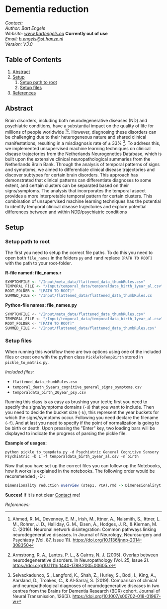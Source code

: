 # Dementia reduction
<a name="contact"></a>
*Contact:*
<br>
*Author: Bart Engels*
<br>
*Website: www.bartengels.eu* **Currently out of use**
<br>
*Email: b.engels@st.hanze.nl*
<br>
*Version: V3.0*

## Table of Contents

1. [Abstract](#abstract)
2. [Setup](#setup)
   1. [Setup path to root](#setupt)
   2. [Setup files](#setup-files)
3. [References](#bibliografie)

<a name="abstract"></a>
## Abstract 

Brain disorders, including both neurodegenerative diseases (ND) and psychiatric conditions, 
have a substantial impact on the quality of life for millions of people worldwide 
[^1][^2]. 
However, diagnosing these disorders can be challenging due to 
their heterogeneous nature and shared clinical manifestations, 
resulting in a misdiagnosis rate of ± 33% [^3]. 
To address this, we implemented unsupervised machine learning techniques 
on clinical disease trajectories from the Netherlands Neurogenetics 
Database, which is built upon the extensive clinical neuropathological 
summaries from the Netherlands Brain Bank. Through the analysis of temporal 
patterns of signs and symptoms, we aimed to differentiate clinical disease 
trajectories and discover subtypes for certain brain disorders. This approach has demonstrated that 
clinical patterns can differentiate diagnoses to some extent, 
and certain clusters can be separated based on their signs/symptoms. 
The analysis that incorporates the temporal aspect provides a more 
interpretable temporal pattern for certain clusters. 
This combination of unsupervised machine learning techniques 
has the potential to identify temporal clinical disease trajectories 
and explore potential differences between and within NDD/psychiatric conditions

<a name="setup"></a>
## Setup

### Setup path to root

The first you need to setup the correct file paths. 
To do this you need to open both `file_names` in the 
folders `py` and `r`and replace `[PATH TO ROOT]` with the path to your root-folder.

**R-file named: file_names.r**
```r
SYMPTOMFILE <- "/Input/meta_data/flattened_data_thumbRules.csv"
TEMPORAL_FILE <- "/Input/temporal_data/temporaldata_birth_1year_al.csv"
ROOT_FOLDER <- "[PATH TO ROOT]"
SUMMED_FILE <- "/Input/flattened_data/flattened_data_thumbRules.cs
```

**Python-file names: file_names.py**
```python
SYMPTOMFILE <- "/Input/meta_data/flattened_data_thumbRules.csv"
TEMPORAL_FILE <- "/Input/temporal_data/temporaldata_birth_1year_al.csv"
ROOT_FOLDER <- "[PATH TO ROOT]"
SUMMED_FILE <- "/Input/flattened_data/flattened_data_thumbRules.csv"
```


<a name="setup-files"></a>
### Setup files 

When running this workflow there are two options using one of the included files or creat 
one with the python class `PickleToTempBirth` stored in `pickle_to_matrix.py`.

*Included files:*
* `flattened_data_thumbRules.csv`
* `temporal_death_5years_cognitive_general_signs_symptoms.csv`
* `temporaldata_birth_20year_psy.csv`

Running this class is as easy as brushing your teeth; first you need to specify the signs/symptoms domains (`-d`) that you 
want to include. Then you need to decide the bucket size (`-b`), this represent the year buckets for which the 
signs/symptoms occur. Following you need declare the filename (`-f`). And at last you need to 
specify if the point of normalization is going to be 
birth or death. Upon pressing the "Enter" key, two loading bars will be displayed to indicate the progress of parsing the pickle file.

**Example of usages:**
```pyton 
python pickle_to_tempdata.py -d Psychiatric General Cognitive Sensory Psychiatric -b 1 -f temporaldata_birth_1year_al.csv -n birth
```

Now that you have set up the correct files you can follow op the Notebooks, how it works is explained in the notebooks.
The following order would be recommended ;-D : 

```r
Dimensionality reduction overview (step1, PCA).rmd -> Dimenesionaliryt reduction overview (step2, FA).rmd -> Dimensionaliry reduction overview (step3, K-means).rmd -> Dimensionality reduction overview (step4, visualistaion).rmd

```
**Succes!** If it is not clear [Contact](#contact) me!

<a name="bibliografie"></a>
*References:*

[^1]: Ahmed, R. M., Devenney, E. M., Irish, M., Ittner, A., Naismith, S., Ittner, L. M., Rohrer, J. D., Halliday, G. M., Eisen, A., Hodges, J. R., & Kiernan, M. C. (2016). Neuronal network disintegration: Common pathways linking neurodegenerative diseases. In Journal of Neurology, Neurosurgery and Psychiatry (Vol. 87, Issue 11). https://doi.org/10.1136/jnnp-2014-308350
[^2]: Armstrong, R. A., Lantos, P. L., & Cairns, N. J. (2005). Overlap between neurodegenerative disorders. In Neuropathology (Vol. 25, Issue 2). https://doi.org/10.1111/j.1440-1789.2005.00605.x
[^3]: Selvackadunco, S., Langford, K., Shah, Z., Hurley, S., Bodi, I., King, A., Aarsland, D., Troakes, C., & Al-Sarraj, S. (2019). Comparison of clinical and neuropathological diagnoses of neurodegenerative diseases in two centres from the Brains for Dementia Research (BDR) cohort. Journal of Neural Transmission, 126(3). https://doi.org/10.1007/s00702-018-01967-w
[^4]: 